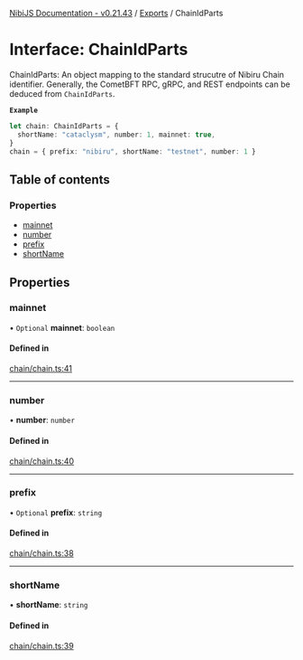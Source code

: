 [NibiJS Documentation - v0.21.43](../intro.md) / [Exports](../modules.md) / ChainIdParts

# Interface: ChainIdParts

ChainIdParts: An object mapping to the standard strucutre of Nibiru Chain
identifier. Generally, the CometBFT RPC, gRPC, and REST endpoints can be
deduced from `ChainIdParts`.

**`Example`**

```ts
let chain: ChainIdParts = {
  shortName: "cataclysm", number: 1, mainnet: true,
}
chain = { prefix: "nibiru", shortName: "testnet", number: 1 }
```

## Table of contents

### Properties

- [mainnet](ChainIdParts.md#mainnet)
- [number](ChainIdParts.md#number)
- [prefix](ChainIdParts.md#prefix)
- [shortName](ChainIdParts.md#shortname)

## Properties

### mainnet

• `Optional` **mainnet**: `boolean`

#### Defined in

[chain/chain.ts:41](https://github.com/NibiruChain/ts-sdk/blob/cacf9b9/packages/nibijs/src/chain/chain.ts#L41)

___

### number

• **number**: `number`

#### Defined in

[chain/chain.ts:40](https://github.com/NibiruChain/ts-sdk/blob/cacf9b9/packages/nibijs/src/chain/chain.ts#L40)

___

### prefix

• `Optional` **prefix**: `string`

#### Defined in

[chain/chain.ts:38](https://github.com/NibiruChain/ts-sdk/blob/cacf9b9/packages/nibijs/src/chain/chain.ts#L38)

___

### shortName

• **shortName**: `string`

#### Defined in

[chain/chain.ts:39](https://github.com/NibiruChain/ts-sdk/blob/cacf9b9/packages/nibijs/src/chain/chain.ts#L39)
